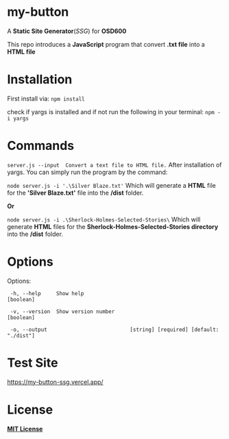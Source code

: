 # my-button

A __Static Site Generator__(_SSG_) for __OSD600__

This repo introduces a __JavaScript__ program that convert __.txt file__ into a __HTML file__
# Installation 
First install via:
`npm install`

check if yargs is installed and if not run the following in your terminal:
`npm -i yargs`
# Commands
  `server.js --input  Convert a text file to HTML file.`
After installation of yargs. You can simply run the program by the command:

`node server.js -i '.\Silver Blaze.txt'`
Which will generate a __HTML__ file for the __'Silver Blaze.txt'__ file into the __/dist__ folder.

__Or__

`node server.js -i .\Sherlock-Holmes-Selected-Stories\` 
Which will generate __HTML__ files for the __Sherlock-Holmes-Selected-Stories directory__ into the __/dist__ folder.
# Options
Options:

 ` -h, --help     Show help                                             [boolean]`
 
 ` -v, --version  Show version number                                   [boolean]`
 
 ` -o, --output                           [string] [required] [default: "./dist"]`
 
 # Test Site
 https://my-button-ssg.vercel.app/ 
 # License
 [__MIT License__](https://choosealicense.com/licenses/mit/)
 
